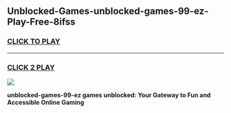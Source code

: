 
## Unblocked-Games-unblocked-games-99-ez-Play-Free-8ifss
<h3>
<a href="https://premium76.site?title=unblocked-games-99-ez&ref=10A">CLICK TO PLAY</a></h3>
<hr>

<h3>
<a href="https://premium76.site?title=unblocked-games-99-ez&ref=10A">CLICK 2 PLAY</a>
  
</h3>

<a href="https://premium76.site?title=unblocked-games-99-ez&ref=10A"><img src="https://clearcache.store/games.png"></a>


**unblocked-games-99-ez games unblocked: Your Gateway to Fun and Accessible Online Gaming**
